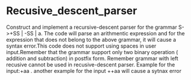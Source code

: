 # Recusive_descent_parser
Construct and implement a recursive-descent parser for the grammar S->+SS | -SS | a. The code will parse an arithmentic expression and for the expression that does not belong to the above grammar, it will cause a syntax error.This code does not support using spaces in user input.Remember that the grammar support only two binary operation ( addition and subtraction) in postfix form.
Remember grammar with left recusive cannot be used in recusive-descent parser. Example for the input:+aa . another example for the input ++aa will cause a sytnax error
